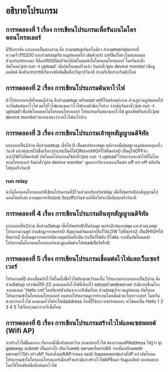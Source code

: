 # อธิบายโปรเเกรม
## การทดลองที่ 1 เรื่อง การเขียนโปรแกรมเพื่อรันบนไมโครคอนโทรลเลอร์
มี15บรรทัด เเบ่งออกเป็นสองส่วน คือ ส่วนsetupรันครั้งเดียว ก้จะsetserialพอร์ทที่ความเร็ว115200 และส่วนloopรันวนลูปตลอดไป เพิ่มตัวแปร cntขึ้นเรื่อยๆโดยแสดงผลตัวแปรcntออกมา ที่ดีเลย์1000มิลลิวินาทีอัพโหลดเข้าไมโครคอนโทรลเลอร์ โดยรันคำสั่งอัพโหลด'pio run -t  upload' เมื่ออัพโหลดเสร็จแล้ว รันคำสั่ง’pio device monitor’เพื่อดูผลลัพธ์ คือตัวแปรcntที่เริ่มจาก0เพิ่มขึ้นที่ละ1ทุกๆ1วินาที ถ้ากดรีเซ็ทก้จะเริ่มนับใหม่
## การทดลองที่ 2 เรื่อง การเขียนโปรแกรมค้นหาไวไฟ
ตัวโปรแกรมจะมีทั้งหมด2ส่วน คือส่วนsetup เตรียมset wifiให้พร้อมทำงาน ส่วนลูปวนลูปตลอดไป จะเริ่มต้นค้นหาไวไฟ พอได้ไวไฟแสดงผลว่าไวไฟรอบตัวมีอะไรบ้าง จากนั้นรันคำสั่ง'pio run -t upload'เพื่ออัพโหลดเขาไมโครคอนโทรลเลอร์ โปรแกรมเริ่มสแกนหาไวไฟ ดูผลลัพธ์รันคำสั่ง'pio device monitor'ผลจะแสดงว่าเจอไวไฟอะไรบ้าง
## การทดลองที่ 3 เรื่อง การเขียนโปรแกรมเอ้าพุทสัญญาณดิจิทัล
แบ่งออกเป็น2ส่วน  คือส่วนsetup เซ็ทให้ 0 เป็นพอร์ทเอาต์พุต หลังจากนั้นloopวนลูปตลอดทุกครึ่งวินาที แล้วนับcntไปขึ้นเรื่อยๆถ้าcntเป็นคี่ให้ONส่งค่าHIGHไปที่พอร์ท0 เป็นคู่ให้OFFส่งค่าLOWไปที่พอร์ท0 อัพโหลดโปรแกรมใช้คำสั่ง'pio run -t upload'โปรแกรมจะเข้าไปที่ไมโครคอนโทรลเลอร์ รันคำสั่ง'pio device monitor' ดูผลการรันจะแสดงเป็นon off on off สลับกันไปทุกครึ่งวินาที
### run relay 
นำไมโครคอนโทรลเลอร์ที่เขียนโปรแกรมที่3ไว้แล้วมาเสียบกับrelay เพื่อให้พอร์ท0ส่งสัญญาณไปคอนโทนรีเลย์ ควบคุมการเปิด(on) ปิด(off)สวิตซ์ ผลก็คือไฟจะเปิดปิดทุกครึ่งวินาที
## การทดลองที่ 4 เรื่อง การเขียนโปรแกรมอินพุทสัญญาณดิจิทัล
แบ่งออกเป็น2ส่วน คือส่วนSetup เซ็ทให้พอร์ท0เป็นอินพุต พอร์ท2เปนเอาต์พุต และส่วนLoop โปรแกรมวนลูป อ่านข้อมูงจากพอร์ท0 สัญญาณดิจิตอลถ้าเป็น1ให้LOW ไปที่พอร์ท2 เป็น0HIGHไปที่พอร์ท2 คืออินพุตจากพอร์ท0ควบคุมเปิดหรือปิด ถ้าเป็น1ไฟดับ 0ไฟติด จากนั้นอัพโหลดเข้าโปรแกรมไมโครคอนโทรลเลอร์และดูผลลัพธ์จะได้readเป็น1หรือ0
## การทดลองที่ 5 เรื่อง การเขียนโปรแกรมเชื่อมต่อไวไฟและเว็บเซอร์เวอร์
โปรแกรมที่5 ต้องเชื่อมกับไวไฟโดยใส่ชื่อไวไฟกับพาสเวิร์ดลงไป โปรแกรมจะแบ่งออกเป็น2ส่วน คือส่วนSetup บรรทัดที่15-22 คอนเนคกับไวไฟที่เลือกไว้ setupตัวwebserver ถ้ามีการเชื่อมโยงจะแสดงผล 'Hello cnt'โดยที่cntตัวเดิมจะบวก1เพิ่มเรื่อย ส่วนloopก็จะวนลูปตลอด อัพโหลดโปรแกรมเข้าไมโครคอนโทรลเลอร์ ทดสอบโปรแกรมดูการทำงานโดยเช็คด้วยเว็บบราวเซอร์ โดยเริ่มด้วยการหาไวไฟ คอนเนคไวไฟจะได้idaddress ก๊อปปี้ใช้บราวเซอร์ทดสอบ จะได้ผลเป็น Hello 1 2 3 4 5 ไปเรื่อยๆจนกว่าจะรีเซ็ทใหม่
## การทดลองที่ 6 เรื่อง การเขียนโปรแกรมสร้างไวไฟแอคเซสพอยต์ (Wifi AP)
จะสร้างไวไฟขึ้นมาเอง เริ่มจากตั้งชื่อกับพาสเวิร์ด ก่อนปล่อยไวไฟ ต้องกำหนดIPAddress ให้รู้ว่า ip  gateway subnet เป็นอย่างไร เปิดเว็บweb serverที่พอร์ท80 จากนั้นเตรียมweb serverไว้1ตัว สร้างAP รันคำสั่งsoftAPกำหนด ssid กับpasswordแล้วตั้งIP แล้วอัพโหลดโปรแกรมเข้าไมโครคอนโทรลเลอร์เมื่อเสร็จแล้วมันจะสร้างไวไฟAPขึ้นมา รันดูผลลัพท์ ลองทดสอบโดยใช้โทรศัพท์มือถือค้นหาไวไฟ
